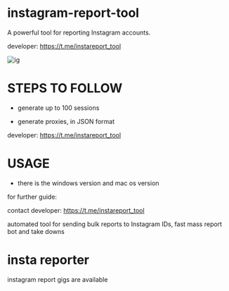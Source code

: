 # instagram-report-tool
A powerful tool for reporting Instagram accounts.

developer: https://t.me/instareport_tool 

![ig](https://github.com/user-attachments/assets/776abf34-6e17-4eab-b126-84ec62a0fd19)

# STEPS TO FOLLOW
- generate up to 100 sessions

- generate proxies, in JSON format
  
developer: https://t.me/instareport_tool

# USAGE
- there is the windows version and mac os version

for further guide:

contact developer: https://t.me/instareport_tool

automated tool for sending bulk reports to Instagram IDs, fast mass report bot and take downs

# insta reporter
instagram report gigs are available

